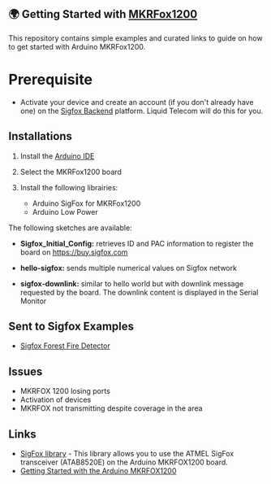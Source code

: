 ## :earth_africa: Getting Started with [MKRFox1200](https://www.arduino.cc/en/Main.ArduinoBoardMKRFox1200) 

This repository contains simple examples and curated links to guide on how to get started with Arduino MKRFox1200.

 # Prerequisite
- Activate your device and create an account (if you don't already have one) on the [Sigfox Backend](https://backend.sigfox.com/activate) platform. Liquid Telecom will do this for you.

## Installations

1. Install the [Arduino IDE](https://www.arduino.cc/en/Main/Software)
2. Select the MKRFox1200 board
3. Install the following librairies:

    * Arduino SigFox for MKRFox1200
    * Arduino Low Power


The following sketches are available:

- **Sigfox_Initial_Config:** retrieves ID and PAC information to register the board on https://buy.sigfox.com

- **hello-sigfox:** sends multiple numerical values on Sigfox network

- **sigfox-downlink:** similar to hello world but with downlink message requested by the board. The downlink content is displayed in the Serial Monitor

## Sent to Sigfox Examples

- [Sigfox Forest Fire Detector](https://www.hackster.io/luisomoreau/sigfox-forest-fire-detector-9fd55b)

## Issues

- MKRFOX 1200 losing ports
- Activation of devices
- MKRFOX not transmitting despite coverage in the area

## Links
  - [SigFox library](https://www.arduino.cc/en/Reference/SigFox) - This library allows you to use the ATMEL SigFox transceiver (ATAB8520E) on the Arduino MKRFOX1200 board.
  - [ Getting Started with the Arduino MKRFOX1200](https://www.arduino.cc/en/Guide/MKRFox1200)
  
 
